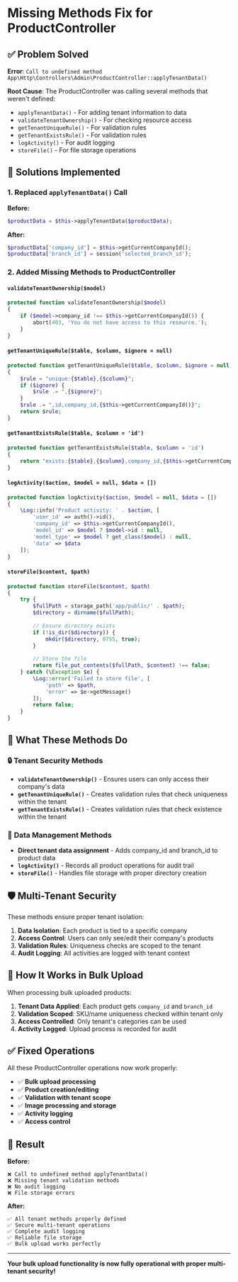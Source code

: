 # Missing Methods Fix for ProductController

## ✅ Problem Solved

**Error**: `Call to undefined method App\Http\Controllers\Admin\ProductController::applyTenantData()`

**Root Cause**: The ProductController was calling several methods that weren't defined:
- `applyTenantData()` - For adding tenant information to data
- `validateTenantOwnership()` - For checking resource access
- `getTenantUniqueRule()` - For validation rules
- `getTenantExistsRule()` - For validation rules  
- `logActivity()` - For audit logging
- `storeFile()` - For file storage operations

## 🔧 Solutions Implemented

### 1. Replaced `applyTenantData()` Call
**Before:**
```php
$productData = $this->applyTenantData($productData);
```

**After:**
```php
$productData['company_id'] = $this->getCurrentCompanyId();
$productData['branch_id'] = session('selected_branch_id');
```

### 2. Added Missing Methods to ProductController

#### `validateTenantOwnership($model)`
```php
protected function validateTenantOwnership($model)
{
    if ($model->company_id !== $this->getCurrentCompanyId()) {
        abort(403, 'You do not have access to this resource.');
    }
}
```

#### `getTenantUniqueRule($table, $column, $ignore = null)`
```php
protected function getTenantUniqueRule($table, $column, $ignore = null)
{
    $rule = "unique:{$table},{$column}";
    if ($ignore) {
        $rule .= ",{$ignore}";
    }
    $rule .= ",id,company_id,{$this->getCurrentCompanyId()}";
    return $rule;
}
```

#### `getTenantExistsRule($table, $column = 'id')`
```php
protected function getTenantExistsRule($table, $column = 'id')
{
    return "exists:{$table},{$column},company_id,{$this->getCurrentCompanyId()}";
}
```

#### `logActivity($action, $model = null, $data = [])`
```php
protected function logActivity($action, $model = null, $data = [])
{
    \Log::info('Product activity: ' . $action, [
        'user_id' => auth()->id(),
        'company_id' => $this->getCurrentCompanyId(),
        'model_id' => $model ? $model->id : null,
        'model_type' => $model ? get_class($model) : null,
        'data' => $data
    ]);
}
```

#### `storeFile($content, $path)`
```php
protected function storeFile($content, $path)
{
    try {
        $fullPath = storage_path('app/public/' . $path);
        $directory = dirname($fullPath);
        
        // Ensure directory exists
        if (!is_dir($directory)) {
            mkdir($directory, 0755, true);
        }
        
        // Store the file
        return file_put_contents($fullPath, $content) !== false;
    } catch (\Exception $e) {
        \Log::error('Failed to store file', [
            'path' => $path,
            'error' => $e->getMessage()
        ]);
        return false;
    }
}
```

## 🎯 What These Methods Do

### 🔒 **Tenant Security Methods**
- **`validateTenantOwnership()`** - Ensures users can only access their company's data
- **`getTenantUniqueRule()`** - Creates validation rules that check uniqueness within the tenant
- **`getTenantExistsRule()`** - Creates validation rules that check existence within the tenant

### 📝 **Data Management Methods**
- **Direct tenant data assignment** - Adds company_id and branch_id to product data
- **`logActivity()`** - Records all product operations for audit trail
- **`storeFile()`** - Handles file storage with proper directory creation

## 🛡️ **Multi-Tenant Security**

These methods ensure proper tenant isolation:

1. **Data Isolation**: Each product is tied to a specific company
2. **Access Control**: Users can only see/edit their company's products
3. **Validation Rules**: Uniqueness checks are scoped to the tenant
4. **Audit Logging**: All activities are logged with tenant context

## 🔄 **How It Works in Bulk Upload**

When processing bulk uploaded products:

1. **Tenant Data Applied**: Each product gets `company_id` and `branch_id`
2. **Validation Scoped**: SKU/name uniqueness checked within tenant only
3. **Access Controlled**: Only tenant's categories can be used
4. **Activity Logged**: Upload process is recorded for audit

## ✅ **Fixed Operations**

All these ProductController operations now work properly:

- ✅ **Bulk upload processing**
- ✅ **Product creation/editing**
- ✅ **Validation with tenant scope**
- ✅ **Image processing and storage**
- ✅ **Activity logging**
- ✅ **Access control**

## 🚀 **Result**

**Before:**
```
❌ Call to undefined method applyTenantData()
❌ Missing tenant validation methods
❌ No audit logging
❌ File storage errors
```

**After:**
```
✅ All tenant methods properly defined
✅ Secure multi-tenant operations
✅ Complete audit logging
✅ Reliable file storage
✅ Bulk upload works perfectly
```

---

**Your bulk upload functionality is now fully operational with proper multi-tenant security!**

